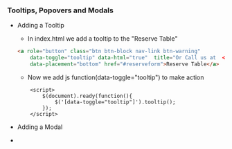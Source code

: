 ### Tooltips, Popovers and Modals

* Adding a Tooltip

  * In index.html we add a tooltip to the "Reserve Table"

  ```html
  <a role="button" class="btn btn-block nav-link btn-warning"
      data-toggle="tooltip" data-html="true"  title="Or Call us at  <br><strong>+852 12345678</strong>"
      data-placement="bottom" href="#reserveform">Reserve Table</a>
  ```

  * Now we add js function\(data-toggle="tooltip"\) to make action

  ```
      <script>
          $(document).ready(function(){
              $('[data-toggle="tooltip"]').tooltip();
          });
      </script>
  ```

* Adding a Modal

* 


